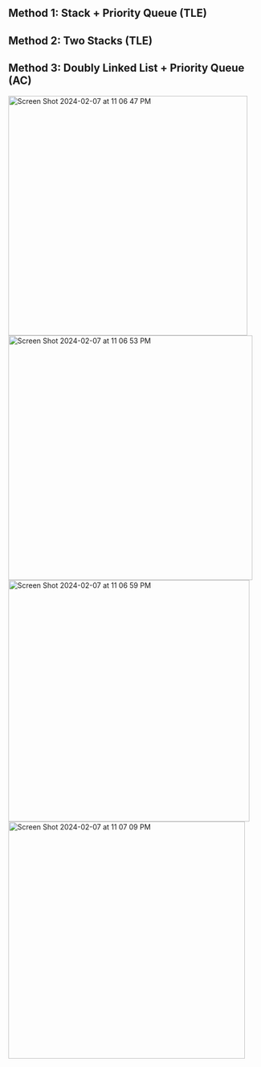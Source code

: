 ## Method 1: Stack + Priority Queue (TLE)

## Method 2: Two Stacks (TLE)

## Method 3: Doubly Linked List + Priority Queue (AC)

<img width="476" alt="Screen Shot 2024-02-07 at 11 06 47 PM" src="https://github.com/MaiJi97/Leetcode/assets/106039830/2419d838-0118-4b44-a480-e8268c4182e1.png">

<img width="486" alt="Screen Shot 2024-02-07 at 11 06 53 PM" src="https://github.com/MaiJi97/Leetcode/assets/106039830/870587d7-aeea-4b3d-8723-2343fcf2bc34.png">

<img width="480" alt="Screen Shot 2024-02-07 at 11 06 59 PM" src="https://github.com/MaiJi97/Leetcode/assets/106039830/92602b39-0552-41c3-a337-4cd863033074.png">

<img width="471" alt="Screen Shot 2024-02-07 at 11 07 09 PM" src="https://github.com/MaiJi97/Leetcode/assets/106039830/2d85511b-4d6b-4c33-b626-6c7c99f10f4d.png">
